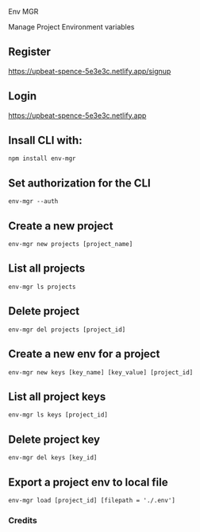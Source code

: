 
Env MGR

Manage Project Environment variables

## Register 
https://upbeat-spence-5e3e3c.netlify.app/signup

## Login
https://upbeat-spence-5e3e3c.netlify.app

## Insall CLI with:
`npm install env-mgr`

## Set authorization for the CLI
`env-mgr --auth`

## Create a new project

`env-mgr new projects [project_name]`

## List all projects

`env-mgr ls projects`

## Delete project

`env-mgr del projects [project_id]`


## Create a new env for a project

`env-mgr new keys [key_name] [key_value] [project_id]`

## List all project keys

`env-mgr ls keys [project_id]`

## Delete project key

`env-mgr del keys [key_id]`

## Export a project env to local file
`env-mgr load [project_id] [filepath = './.env']`

### Credits
